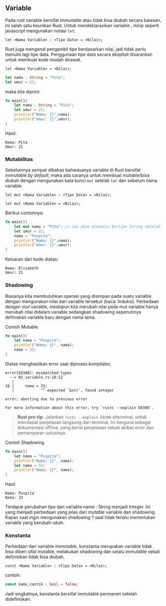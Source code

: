 ## Variable

Pada rust variable bersifat _immutable_ atau tidak bisa diubah secara bawaan, ini salah satu keunikan Rust. Untuk mendeklarasikan
variable , mirip seperti javascript mengunakan notasi `let`:

`let <Nama Variable> : <Tipe Data> = <Nilai>;`

Rust juga mengenal pengambil tipe berdasarkan nilai, jadi tidak perlu menulis lagi tipe data. Penggunaan tipe data secara eksplisit disarankan untuk membuat kode mudah dirawat.

`let <Nama Variable> = <Nilai>;`

```rust
let nama : String = "Pita";
let umur = 21;
```

maka bila diprint:

```rust
fn main(){
    let nama : String = "Pita";
    let umur = 21;
    println!("Nama: {}",nama);
    println!("Umur: {}",umur);
}
```
Hasil:

```
Nama: Pita
Umur: 21
```

### Mutabilitas

Sebelumnya sempat dibahas bahwasanya variable di Rust bersifat _immutable by default_, maka ada caranya untuk membuat _mutable_/bisa diubah dengan mengunakan kata kunci `mut` setelah `let` dan sebelum nama variable.

`let mut <Nama Variable> : <Tipe Data> = <Nilai>;`

`let mut <Nama Variable> = <Nilai>;`

Berikut contohnya:

```rust
fn main(){
    let mut nama = "Pita"; // ini akan otomatis bertipe String setelah konversi dari tiipe str
    let umur = 21;
    nama = "Puspita";
    println!("Nama: {}",nama);
    println!("Umur: {}",umur);
}
```
Keluaran dari kode diatas:

```
Nama: Elisabeth
Umur: 21
```

### Shadowing

Biasanya kita membutuhkan operasi yang disimpan pada suatu variable dengan mengunakan nilai dari variable tersebut (baca: Induksi).
Perbedaan dengan _mut_ variable, meskipun kita merubah nilai pada mut variable hanya merubah nilai didalam variable sedangkan shadowing sepenuhnya definiskan variable baru dengan nama lama.

Contoh Mutable
```rust
fn main(){
    let nama = "Puspita";
    println!("Nama: {}", nama);
    nama = 33;
}
```

Diatas menghasilkan error saat diproses kompilator,

```
error[E0308]: mismatched types
  --> 02_variable.rs:18:12
   |
18 |     nama = 33;
   |            ^^ expected `&str`, found integer

error: aborting due to previous error

For more information about this error, try `rustc --explain E0308`.
```

> **Rust pro-tip**: Jalankan `rustc --explain E0308` diterminal, untuk mendapat penjelasan langsung dari terminal. Ini berguna sebagai dokumentasi offline, yang berisi penjelasan sebab akibat error dan pemamparan solusinya.

Contoh Shadowing
```rust
fn main(){
    let nama = "Puspita";
    println!("Nama: {}", nama);
    let nama = 33;
    println!("Nama: {}", nama);
}
```

Hasil

```
Nama: Puspita
Nama: 33
```

Terdapat perubahan tipe dari variable name : String menjadi Integer. Ini yang menjadi perbedaan yang jelas dari _mutable_ variable dan shadowing.
Kapan saat ingin mengunakan shadowing ? saat tidak terlalu memerlukan variable yang berubah-ubah.

### Konstanta

Perbedaan dari variable _immutable_, konstanta merupakan variable tidak bisa diberi sifat mutable, melakukan shadowing dan selalu immutable sekali definisikan tidak bisa diubah.

`const <Nama Variable> : <Tipe Data> = <Nilai>;`

contoh:

```rust
const kamu_cantik : bool = false;
```

Jadi singkatnya, konstanta bersifat immutable permanen setelah didefiniskan.
